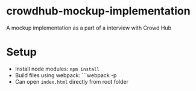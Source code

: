 # crowdhub-mockup-implementation
A mockup implementation as a part of a interview with Crowd Hub

# Setup
- Install node modules: ```npm install```
- Build files using webpack: ```webpack -p
- Can open ```index.html``` directly from root folder
